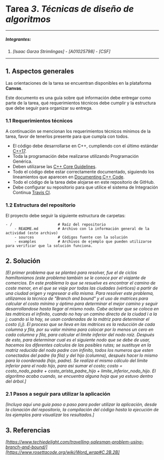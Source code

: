 # Tarea *3*. *Técnicas de diseño de algoritmos*

---

##### Integrantes:
1. *[Isaac Garza Strimlingas]* - *[A01025798]* - *[CSF]*
---
## 1. Aspectos generales

Las orientaciones de la tarea se encuentran disponibles en la plataforma **Canvas**.

Este documento es una guía sobre qué información debe entregar como parte de la tarea, qué requerimientos técnicos debe cumplir y la estructura que debe seguir para organizar su entrega.


### 1.1 Requerimientos técnicos

A continuación se mencionan los requerimientos técnicos mínimos de la tarea, favor de tenerlos presente para que cumpla con todos.

* El código debe desarrollarse en C++, cumpliendo con el último estándar [C++17](https://isocpp.org/std/the-standard).
* Toda la programación debe realizarse utilizando Programación Genérica.
* Deben utilizarse las [C++ Core Guidelines](https://github.com/isocpp/CppCoreGuidelines/blob/master/CppCoreGuidelines.md).
* Todo el código debe estar correctamente documentado, siguiendo los lineamientos que aparecen en [Documenting C++ Code](https://developer.lsst.io/cpp/api-docs.html).
* Todo el código de la tarea debe alojarse en este repositorio de GitHub.
* Debe configurar su repositorio para que utilice el sistema de Integración Continua [Travis CI](https://travis-ci.org/).

### 1.2 Estructura del repositorio

El proyecto debe seguir la siguiente estructura de carpetas:
```
- / 			        # Raíz del repositorio
    - README.md			# Archivo con la información general de la actividad (este archivo)
    - sources  			# Códigos fuente con la solución
    - examples			# Archivos de ejemplo que pueden utilizarse para verificar que la solución funciona.
```

## 2. Solución

*[El primer problema que se planteó para resolver, fue el de ciclos hamiltonianos (este problema también se le conoce por el viajante de comercios. En este problema lo que se resuelve es encontrar el camino de coste menor, en el que se viaje por todas las ciudades (vértices) a partir de una ciudad origen y regresear a ella misma. Para resolver este problema, utilizamos la técnica de "Branch and bound" y el uso de matrices para calcular el costo mínimo y óptimo para determinar el mejor camino y seguir desarrollandose hasta llegar al mismo nodo. Cabe aclarar que se coloca en las mátrices el infinito, cuando no hay un camino directo de la ciudad i a la j; cuando si la hay, se usan cordenadas de la mátriz para determinar el costo (i,j). El proceso que se lleva en las mátrices es la reducción de cada columna y fila, por su valor mínimo para colocar por lo menos un cero en cada columna y fila, para calcular el límite inferior del nodo raíz. Después de esto, para determinar cual es el siguiente nodo que se debe de usar, hacemos los diferentes calculos de las posibles rutas; se sustituye en la matriz reducida del nodo padre con infinito, todos los numeros que esten conectados del padre (la fila) y del hijo (columna), después hacer lo mismo para la coordenada (hijo, padre). Se realiza el mismo cálculo del limite inferior para el nodo hijo, para así sumar el costo; costo = costo_nodo_padre + costo_arista_padre_hijo + limite_inferior_nodo_hijo. El algoritmo acaba cuando, se encuentra alguna hoja que ya estuvo dentro del árbol.]*

### 2.1 Pasos a seguir para utilizar la aplicación

*[Incluya aquí una guía paso a paso para poder utilizar la aplicación, desde la clonación del repositorio, la compilación del código hasta la ejecución de los ejemplos para visualizar los resultados.]*

## 3. Referencias

*[https://www.techiedelight.com/travelling-salesman-problem-using-branch-and-bound/]*
*[https://www.rosettacode.org/wiki/Word_wrap#C.2B.2B]*

